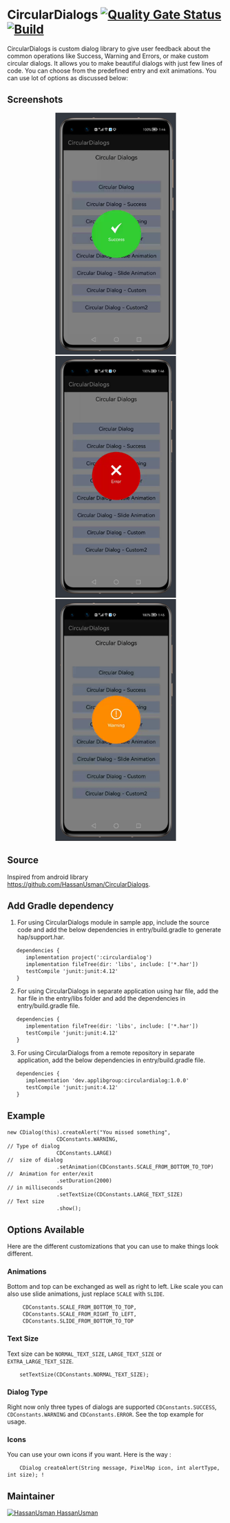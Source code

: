 # CircularDialogs [![Quality Gate Status](https://sonarcloud.io/api/project_badges/measure?project=applibgroup_CircularDialogs&metric=alert_status)](https://sonarcloud.io/dashboard?id=applibgroup_CircularDialogs) [![Build](https://github.com/applibgroup/CircularDialogs/actions/workflows/main.yml/badge.svg)](https://github.com/applibgroup/CircularDialogs/actions/workflows/main.yml)

CircularDialogs is custom dialog library to give user feedback about the common operations like Success, Warning and Errors, or make custom circular dialogs. It allows you to make beautiful dialogs with just few lines of code. You can choose from the predefined entry and exit animations. You can use lot of options as discussed below:

## Screenshots

<p align="center">
<img src="Screenshot_success.png" width="280" height="560" title="success">
<img src="Screenshot_error.png" width="280" height="560" title="error">
<img src="Screenshot_warning.png" width="280" height="560" title="warning">
</p>

## Source

Inspired from android library <https://github.com/HassanUsman/CircularDialogs>.

## Add Gradle dependency

1. For using CircularDialogs module in sample app, include the source code and add the below dependencies in entry/build.gradle to generate hap/support.har.

```
   dependencies {
      implementation project(':circulardialog')
      implementation fileTree(dir: 'libs', include: ['*.har'])
      testCompile 'junit:junit:4.12'
   }
```

2. For using CircularDialogs in separate application using har file, add the har file in the entry/libs folder and add the dependencies in entry/build.gradle file.

```
   dependencies {
      implementation fileTree(dir: 'libs', include: ['*.har'])
      testCompile 'junit:junit:4.12'
   }
```

3. For using CircularDialogs from a remote repository in separate application, add the below dependencies in entry/build.gradle file.

```
   dependencies {
      implementation 'dev.applibgroup:circulardialog:1.0.0'
      testCompile 'junit:junit:4.12'
   }
```

## Example

```
new CDialog(this).createAlert("You missed something",
                CDConstants.WARNING,                                    // Type of dialog
                CDConstants.LARGE)                                      //  size of dialog
                .setAnimation(CDConstants.SCALE_FROM_BOTTOM_TO_TOP)     //  Animation for enter/exit  
                .setDuration(2000)                                      // in milliseconds
                .setTextSize(CDConstants.LARGE_TEXT_SIZE)               // Text size
                .show();
```

## Options Available

Here are the different customizations that you can use to make things look different.

### Animations

Bottom and top can be exchanged as well as right to left.
Like scale you can also use slide animations, just replace `SCALE` with `SLIDE`.

```
     CDConstants.SCALE_FROM_BOTTOM_TO_TOP, 
     CDConstants.SCALE_FROM_RIGHT_TO_LEFT, 
     CDConstants.SLIDE_FROM_BOTTOM_TO_TOP
```

### Text Size

Text size can be `NORMAL_TEXT_SIZE`, `LARGE_TEXT_SIZE` or `EXTRA_LARGE_TEXT_SIZE`.

```
    setTextSize(CDConstants.NORMAL_TEXT_SIZE);
```

### Dialog Type

Right now only three types of dialogs are supported `CDConstants.SUCCESS`, `CDConstants.WARNING` and `CDConstants.ERROR`. See the top example for usage.

### Icons

You can use your own icons if you want. Here is the way :

```
    CDialog createAlert(String message, PixelMap icon, int alertType, int size); !
```

## Maintainer

[![HassanUsman](https://avatars0.githubusercontent.com/u/10232094?v=4&s=40) HassanUsman](https://github.com/HassanUsman)
